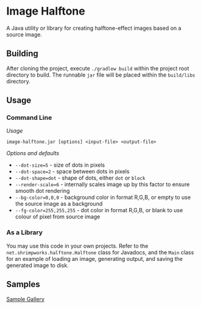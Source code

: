 # Image Halftone

A Java utility or library for creating halftone-effect images based on a source
image.

## Building

After cloning the project, execute `./gradlew build` within the project root 
directory to build. The runnable `jar` file will be placed within the 
`build/libs` directory.


## Usage

### Command Line

*Usage* 

`image-halftone.jar [options] <input-file> <output-file>`

*Options and defaults*

- `--dot-size=5` - size of dots in pixels
- `--dot-space=2` - space between dots in pixels
- `--dot-shape=dot` - shape of dots, either `dot` or `block`
- `--render-scale=6` - internally scales image up by this factor to ensure smooth dot rendering
- `--bg-color=0,0,0` - background color in format R,G,B, or empty to use the source image as a background
- `--fg-color=255,255,255` - dot color in format R,G,B, or blank to use colour of pixel from source image

### As a Library

You may use this code in your own projects. Refer to the `net.shrimpworks.halftone.Halftone`
class for Javadocs, and the `Main` class for an example of loading an image,
generating output, and saving the generated image to disk.


## Samples

[Sample Gallery](https://imgur.com/a/TIGx4)

